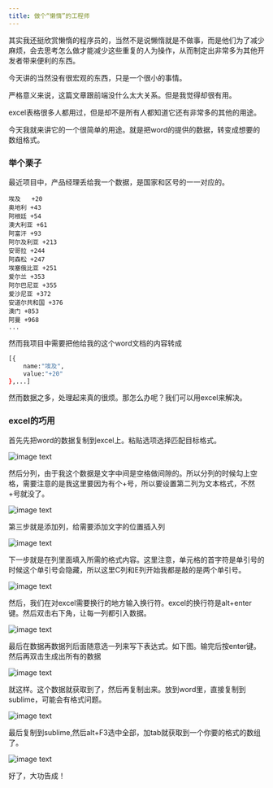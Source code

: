 ```yaml
---
title: 做个“懒惰”的工程师
---
```


其实我还挺欣赏懒惰的程序员的，当然不是说懒惰就是不做事，而是他们为了减少麻烦，会去思考怎么做才能减少这些重复的人为操作，从而制定出非常多为其他开发者带来便利的东西。

今天讲的当然没有很宏观的东西，只是一个很小的事情。

严格意义来说，这篇文章跟前端没什么太大关系。但是我觉得却很有用。

excel表格很多人都用过，但是却不是所有人都知道它还有非常多的其他的用途。

今天我就来讲它的一个很简单的用途。就是把word的提供的数据，转变成想要的数组格式。

<!-- More -->

### 举个栗子

最近项目中，产品经理丢给我一个数据，是国家和区号的一一对应的。


    埃及   +20
    奥地利 +43
    阿根廷 +54
    澳大利亚 +61
    阿富汗 +93
    阿尔及利亚 +213
    安哥拉 +244
    阿森松 +247
    埃塞俄比亚 +251
    爱尔兰 +353
    阿尔巴尼亚 +355
    爱沙尼亚 +372
    安道尔共和国 +376
    澳门 +853
    阿曼 +968
    ...


然而我项目中需要把他给我的这个word文档的内容转成

```bash
[{
    name:"埃及",
    value:"+20"
},...]
```

然而数据之多，处理起来真的很烦。那怎么办呢？我们可以用excel来解决。

### excel的巧用

首先先把word的数据复制到excel上。粘贴选项选择匹配目标格式。

![image text](/images/img/excel1.png)

然后分列，由于我这个数据是文字中间是空格做间隙的。所以分列的时候勾上空格，需要注意的是我这里要因为有个+号，所以要设置第二列为文本格式，不然+号就没了。

![image text](/images/img/excel2.gif)

第三步就是添加列，给需要添加文字的位置插入列

![image text](/images/img/excel3.gif)

下一步就是在列里面填入所需的格式内容。这里注意，单元格的首字符是单引号的时候这个单引号会隐藏，所以这里C列和E列开始我都是敲的是两个单引号。

![image text](/images/img/excel4.gif)

然后，我们在对excel需要换行的地方输入换行符。excel的换行符是alt+enter键。然后双击右下角，让每一列都引入数据。

![image text](/images/img/excel5.gif)

最后在数据再数据列后面随意选一列来写下表达式。如下图。输完后按enter键。然后再双击生成出所有的数据

![image text](/images/img/excel6.gif)

就这样。这个数据就获取到了，然后再复制出来。放到word里，直接复制到sublime，可能会有格式问题。

![image text](/images/img/excel7.gif)

最后复制到sublime,然后alt+F3选中全部，加tab就获取到一个你要的格式的数组了。

![image text](/images/img/excel8.gif)

好了，大功告成！